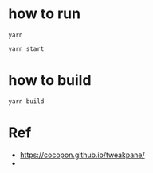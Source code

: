 # how to run
`yarn`

`yarn start`

# how to build

`yarn build`



# Ref
- https://cocopon.github.io/tweakpane/
- 